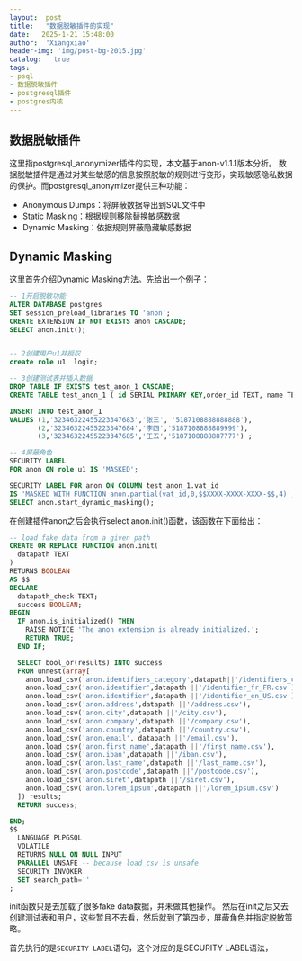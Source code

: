 ```yaml
---
layout:  post
title:   "数据脱敏插件的实现"
date:   2025-1-21 15:48:00
author:  'Xiangxiao'
header-img: 'img/post-bg-2015.jpg'
catalog:   true
tags:
- psql
- 数据脱敏插件
- postgresql插件
- postgres内核
---
```


## 数据脱敏插件
这里指postgresql_anonymizer插件的实现，本文基于anon-v1.1.1版本分析。
数据脱敏插件是通过对某些敏感的信息按照脱敏的规则进行变形，实现敏感隐私数据的保护。而postgresql_anonymizer提供三种功能：
- Anonymous Dumps：将屏蔽数据导出到SQL文件中
- Static Masking：根据规则移除替换敏感数据
- Dynamic Masking：依据规则屏蔽隐藏敏感数据

## Dynamic Masking
这里首先介绍Dynamic Masking方法。先给出一个例子：
```sql
-- 1开启脱敏功能
ALTER DATABASE postgres
SET session_preload_libraries TO 'anon';
CREATE EXTENSION IF NOT EXISTS anon CASCADE;
SELECT anon.init();


-- 2创建用户u1并授权
create role u1  login;

-- 3创建测试表并插入数据
DROP TABLE IF EXISTS test_anon_1 CASCADE;
CREATE TABLE test_anon_1 ( id SERIAL PRIMARY KEY,order_id TEXT, name TEXT, vat_id TEXT);

INSERT INTO test_anon_1
VALUES (1,'32346322455223347683','张三', '5187108888888888'),
       (2,'32346322455223347684','李四','5187108888889999'),
       (3,'32346322455223347685','王五','5187108888887777') ;

-- 4屏蔽角色
SECURITY LABEL
FOR anon ON role u1 IS 'MASKED';

SECURITY LABEL FOR anon ON COLUMN test_anon_1.vat_id
IS 'MASKED WITH FUNCTION anon.partial(vat_id,0,$$XXXX-XXXX-XXXX-$$,4)';
SELECT anon.start_dynamic_masking();

```

在创建插件anon之后会执行select anon.init()函数，该函数在下面给出：
```sql
-- load fake data from a given path
CREATE OR REPLACE FUNCTION anon.init(
  datapath TEXT
)
RETURNS BOOLEAN
AS $$
DECLARE
  datapath_check TEXT;
  success BOOLEAN;
BEGIN
  IF anon.is_initialized() THEN
    RAISE NOTICE 'The anon extension is already initialized.';
    RETURN TRUE;
  END IF;

  SELECT bool_or(results) INTO success
  FROM unnest(array[
    anon.load_csv('anon.identifiers_category',datapath||'/identifiers_category.csv'),
    anon.load_csv('anon.identifier',datapath ||'/identifier_fr_FR.csv'),
    anon.load_csv('anon.identifier',datapath ||'/identifier_en_US.csv'),
    anon.load_csv('anon.address',datapath ||'/address.csv'),
    anon.load_csv('anon.city',datapath ||'/city.csv'),
    anon.load_csv('anon.company',datapath ||'/company.csv'),
    anon.load_csv('anon.country',datapath ||'/country.csv'),
    anon.load_csv('anon.email', datapath ||'/email.csv'),
    anon.load_csv('anon.first_name',datapath ||'/first_name.csv'),
    anon.load_csv('anon.iban',datapath ||'/iban.csv'),
    anon.load_csv('anon.last_name',datapath ||'/last_name.csv'),
    anon.load_csv('anon.postcode',datapath ||'/postcode.csv'),
    anon.load_csv('anon.siret',datapath ||'/siret.csv'),
    anon.load_csv('anon.lorem_ipsum',datapath ||'/lorem_ipsum.csv')
  ]) results;
  RETURN success;

END;
$$
  LANGUAGE PLPGSQL
  VOLATILE
  RETURNS NULL ON NULL INPUT
  PARALLEL UNSAFE -- because load_csv is unsafe
  SECURITY INVOKER
  SET search_path=''
;
```
init函数只是去加载了很多fake data数据，并未做其他操作。
然后在init之后又去创建测试表和用户，这些暂且不去看，然后就到了第四步，屏蔽角色并指定脱敏策略。

首先执行的是`SECURITY LABEL`语句，这个对应的是SECURITY LABEL语法，
